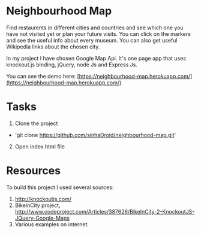 # Neighbourhood Map
Find restaurents in different cities and countries and see which one you have not visited yet or plan your future visits. You can click on the markers and see the useful info about every museum. You can also get useful Wikipedia links about the chosen city.

In my project I have chosen Google Map Api. It's one page app that uses knockout.js binding, jQuery, node Js and Express Js.

You can see the demo here: [https://neighbourhood-map.herokuapp.com/](https://neighbourhood-map.herokuapp.com/)

# Tasks

1. Clone the project 
- 'git clone https://github.com/sinhaDroid/neighbourhood-map.git'
2. Open index.html file

# Resources
To build this project I used several sources:

1. http://knockoutjs.com/
2. BikeinCity project, http://www.codeproject.com/Articles/387626/BikeInCity-2-KnockoutJS-JQuery-Google-Maps
3. Various examples on internet.
